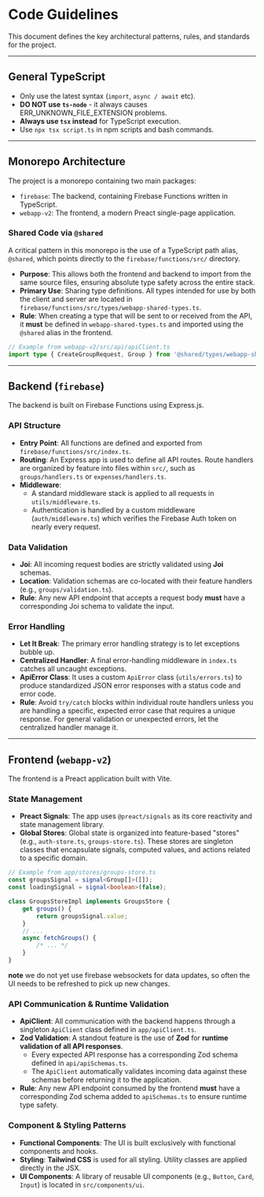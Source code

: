 # Code Guidelines

This document defines the key architectural patterns, rules, and standards for the project.

---

## General TypeScript

- Only use the latest syntax (`import`, `async / await` etc).
- **DO NOT use `ts-node`** - it always causes ERR_UNKNOWN_FILE_EXTENSION problems.
- **Always use `tsx` instead** for TypeScript execution.
- Use `npx tsx script.ts` in npm scripts and bash commands.

---

## Monorepo Architecture

The project is a monorepo containing two main packages:

- `firebase`: The backend, containing Firebase Functions written in TypeScript.
- `webapp-v2`: The frontend, a modern Preact single-page application.

### Shared Code via `@shared`

A critical pattern in this monorepo is the use of a TypeScript path alias, `@shared`, which points directly to the `firebase/functions/src/` directory.

- **Purpose**: This allows both the frontend and backend to import from the same source files, ensuring absolute type safety across the entire stack.
- **Primary Use**: Sharing type definitions. All types intended for use by both the client and server are located in `firebase/functions/src/types/webapp-shared-types.ts`.
- **Rule**: When creating a type that will be sent to or received from the API, it **must** be defined in `webapp-shared-types.ts` and imported using the `@shared` alias in the frontend.

```typescript
// Example from webapp-v2/src/api/apiClient.ts
import type { CreateGroupRequest, Group } from '@shared/types/webapp-shared-types';
```

---

## Backend (`firebase`)

The backend is built on Firebase Functions using Express.js.

### API Structure

- **Entry Point**: All functions are defined and exported from `firebase/functions/src/index.ts`.
- **Routing**: An Express app is used to define all API routes. Route handlers are organized by feature into files within `src/`, such as `groups/handlers.ts` or `expenses/handlers.ts`.
- **Middleware**:
    - A standard middleware stack is applied to all requests in `utils/middleware.ts`.
    - Authentication is handled by a custom middleware (`auth/middleware.ts`) which verifies the Firebase Auth token on nearly every request.

### Data Validation

- **Joi**: All incoming request bodies are strictly validated using **Joi** schemas.
- **Location**: Validation schemas are co-located with their feature handlers (e.g., `groups/validation.ts`).
- **Rule**: Any new API endpoint that accepts a request body **must** have a corresponding Joi schema to validate the input.

### Error Handling

- **Let It Break**: The primary error handling strategy is to let exceptions bubble up.
- **Centralized Handler**: A final error-handling middleware in `index.ts` catches all uncaught exceptions.
- **ApiError Class**: It uses a custom `ApiError` class (`utils/errors.ts`) to produce standardized JSON error responses with a status code and error code.
- **Rule**: Avoid `try/catch` blocks within individual route handlers unless you are handling a specific, expected error case that requires a unique response. For general validation or unexpected errors, let the centralized handler manage it.

---

## Frontend (`webapp-v2`)

The frontend is a Preact application built with Vite.

### State Management

- **Preact Signals**: The app uses `@preact/signals` as its core reactivity and state management library.
- **Global Stores**: Global state is organized into feature-based "stores" (e.g., `auth-store.ts`, `groups-store.ts`). These stores are singleton classes that encapsulate signals, computed values, and actions related to a specific domain.

```typescript
// Example from app/stores/groups-store.ts
const groupsSignal = signal<Group[]>([]);
const loadingSignal = signal<boolean>(false);

class GroupsStoreImpl implements GroupsStore {
    get groups() {
        return groupsSignal.value;
    }
    // ...
    async fetchGroups() {
        /* ... */
    }
}
```

**note** we do not yet use firebase websockets for data updates, so often the UI needs to be refreshed to pick up new changes.

### API Communication & Runtime Validation

- **ApiClient**: All communication with the backend happens through a singleton `ApiClient` class defined in `app/apiClient.ts`.
- **Zod Validation**: A standout feature is the use of **Zod** for **runtime validation of all API responses**.
    - Every expected API response has a corresponding Zod schema defined in `api/apiSchemas.ts`.
    - The `ApiClient` automatically validates incoming data against these schemas before returning it to the application.
- **Rule**: Any new API endpoint consumed by the frontend **must** have a corresponding Zod schema added to `apiSchemas.ts` to ensure runtime type safety.

### Component & Styling Patterns

- **Functional Components**: The UI is built exclusively with functional components and hooks.
- **Styling**: **Tailwind CSS** is used for all styling. Utility classes are applied directly in the JSX.
- **UI Components**: A library of reusable UI components (e.g., `Button`, `Card`, `Input`) is located in `src/components/ui`.
